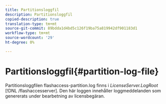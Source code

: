 ```yaml
---
title: Partitionsloggfil
description: Partitionsloggfil
copied-description: true
translation-type: tm+mt
source-git-commit: 89bdda1d4bd5c126f19ba75a819942df901183d1
workflow-type: tm+mt
source-wordcount: '29'
ht-degree: 0%

---
```



# Partitionsloggfil{#partition-log-file}

Partitionsloggfilen flashaccess-partition.log finns i *LicenseServer.LogRoot* [!DNL /flashaccesserver]. Den här loggen innehåller loggmeddelanden som genererats under bearbetning av licensbegäran.

